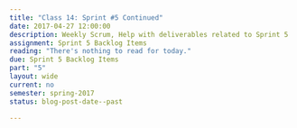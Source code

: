```yaml
---
title: "Class 14: Sprint #5 Continued"
date: 2017-04-27 12:00:00
description: Weekly Scrum, Help with deliverables related to Sprint 5
assignment: Sprint 5 Backlog Items
reading: "There's nothing to read for today."
due: Sprint 5 Backlog Items
part: "5"
layout: wide
current: no
semester: spring-2017
status: blog-post-date--past

---
```

